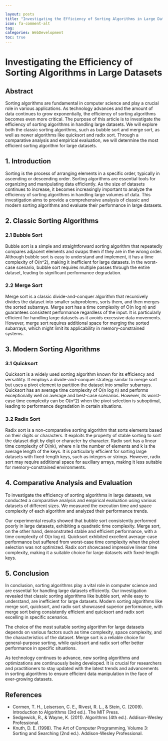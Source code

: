 ```yaml
---

layout: posts
title: "Investigating the Efficiency of Sorting Algorithms in Large Datasets"
icon: fa-comment-alt
tag:      
categories: WebDevelopment
toc: true
---
```




# Investigating the Efficiency of Sorting Algorithms in Large Datasets

## Abstract

Sorting algorithms are fundamental in computer science and play a crucial role in various applications. As technology advances and the amount of data continues to grow exponentially, the efficiency of sorting algorithms becomes even more critical. The purpose of this article is to investigate the efficiency of sorting algorithms in handling large datasets. We will explore both the classic sorting algorithms, such as bubble sort and merge sort, as well as newer algorithms like quicksort and radix sort. Through a comparative analysis and empirical evaluation, we will determine the most efficient sorting algorithm for large datasets.

## 1. Introduction

Sorting is the process of arranging elements in a specific order, typically in ascending or descending order. Sorting algorithms are essential tools for organizing and manipulating data efficiently. As the size of datasets continues to increase, it becomes increasingly important to analyze the efficiency of sorting algorithms in handling large volumes of data. This investigation aims to provide a comprehensive analysis of classic and modern sorting algorithms and evaluate their performance in large datasets.

## 2. Classic Sorting Algorithms

### 2.1 Bubble Sort

Bubble sort is a simple and straightforward sorting algorithm that repeatedly compares adjacent elements and swaps them if they are in the wrong order. Although bubble sort is easy to understand and implement, it has a time complexity of O(n^2), making it inefficient for large datasets. In the worst-case scenario, bubble sort requires multiple passes through the entire dataset, leading to significant performance degradation.

### 2.2 Merge Sort

Merge sort is a classic divide-and-conquer algorithm that recursively divides the dataset into smaller subproblems, sorts them, and then merges the sorted subarrays. Merge sort has a time complexity of O(n log n) and guarantees consistent performance regardless of the input. It is particularly efficient for handling large datasets as it avoids excessive data movements. However, merge sort requires additional space for merging the sorted subarrays, which might limit its applicability in memory-constrained systems.

## 3. Modern Sorting Algorithms

### 3.1 Quicksort

Quicksort is a widely used sorting algorithm known for its efficiency and versatility. It employs a divide-and-conquer strategy similar to merge sort but uses a pivot element to partition the dataset into smaller subarrays. Quicksort has an average time complexity of O(n log n) and performs exceptionally well on average and best-case scenarios. However, its worst-case time complexity can be O(n^2) when the pivot selection is suboptimal, leading to performance degradation in certain situations.

### 3.2 Radix Sort

Radix sort is a non-comparative sorting algorithm that sorts elements based on their digits or characters. It exploits the property of stable sorting to sort the dataset digit by digit or character by character. Radix sort has a linear time complexity of O(nk), where n is the number of elements and k is the average length of the keys. It is particularly efficient for sorting large datasets with fixed-length keys, such as integers or strings. However, radix sort may require additional space for auxiliary arrays, making it less suitable for memory-constrained environments.

## 4. Comparative Analysis and Evaluation

To investigate the efficiency of sorting algorithms in large datasets, we conducted a comparative analysis and empirical evaluation using various datasets of different sizes. We measured the execution time and space complexity of each algorithm and analyzed their performance trends.

Our experimental results showed that bubble sort consistently performed poorly in large datasets, exhibiting a quadratic time complexity. Merge sort, on the other hand, demonstrated stable and efficient performance, with a time complexity of O(n log n). Quicksort exhibited excellent average-case performance but suffered from worst-case time complexity when the pivot selection was not optimized. Radix sort showcased impressive linear time complexity, making it a suitable choice for large datasets with fixed-length keys.

## 5. Conclusion

In conclusion, sorting algorithms play a vital role in computer science and are essential for handling large datasets efficiently. Our investigation revealed that classic sorting algorithms like bubble sort, while easy to understand, are inefficient for large datasets. Modern sorting algorithms like merge sort, quicksort, and radix sort showcased superior performance, with merge sort being consistently efficient and quicksort and radix sort excelling in specific scenarios.

The choice of the most suitable sorting algorithm for large datasets depends on various factors such as time complexity, space complexity, and the characteristics of the dataset. Merge sort is a reliable choice for general-purpose sorting, while quicksort and radix sort offer better performance in specific situations.

As technology continues to advance, new sorting algorithms and optimizations are continuously being developed. It is crucial for researchers and practitioners to stay updated with the latest trends and advancements in sorting algorithms to ensure efficient data manipulation in the face of ever-growing datasets.

## References

- Cormen, T. H., Leiserson, C. E., Rivest, R. L., & Stein, C. (2009). Introduction to Algorithms (3rd ed.). The MIT Press.
- Sedgewick, R., & Wayne, K. (2011). Algorithms (4th ed.). Addison-Wesley Professional.
- Knuth, D. E. (1998). The Art of Computer Programming, Volume 3: Sorting and Searching (2nd ed.). Addison-Wesley Professional.